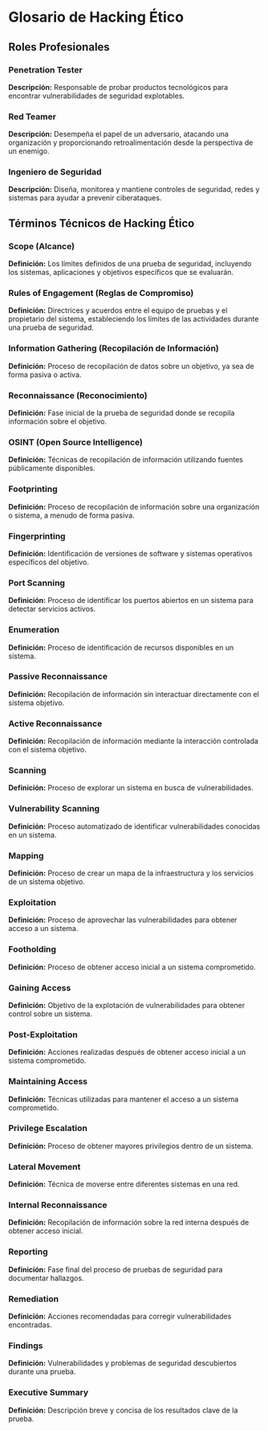 # Glosario de Hacking Ético

## Roles Profesionales

### Penetration Tester
**Descripción:** Responsable de probar productos tecnológicos para encontrar vulnerabilidades de seguridad explotables.

### Red Teamer
**Descripción:** Desempeña el papel de un adversario, atacando una organización y proporcionando retroalimentación desde la perspectiva de un enemigo.

### Ingeniero de Seguridad
**Descripción:** Diseña, monitorea y mantiene controles de seguridad, redes y sistemas para ayudar a prevenir ciberataques.

## Términos Técnicos de Hacking Ético

### Scope (Alcance)
**Definición:** Los límites definidos de una prueba de seguridad, incluyendo los sistemas, aplicaciones y objetivos específicos que se evaluarán.

### Rules of Engagement (Reglas de Compromiso)
**Definición:** Directrices y acuerdos entre el equipo de pruebas y el propietario del sistema, estableciendo los límites de las actividades durante una prueba de seguridad.

### Information Gathering (Recopilación de Información)
**Definición:** Proceso de recopilación de datos sobre un objetivo, ya sea de forma pasiva o activa.

### Reconnaissance (Reconocimiento)
**Definición:** Fase inicial de la prueba de seguridad donde se recopila información sobre el objetivo.

### OSINT (Open Source Intelligence)
**Definición:** Técnicas de recopilación de información utilizando fuentes públicamente disponibles.

### Footprinting
**Definición:** Proceso de recopilación de información sobre una organización o sistema, a menudo de forma pasiva.

### Fingerprinting
**Definición:** Identificación de versiones de software y sistemas operativos específicos del objetivo.

### Port Scanning
**Definición:** Proceso de identificar los puertos abiertos en un sistema para detectar servicios activos.

### Enumeration
**Definición:** Proceso de identificación de recursos disponibles en un sistema.

### Passive Reconnaissance
**Definición:** Recopilación de información sin interactuar directamente con el sistema objetivo.

### Active Reconnaissance
**Definición:** Recopilación de información mediante la interacción controlada con el sistema objetivo.

### Scanning
**Definición:** Proceso de explorar un sistema en busca de vulnerabilidades.

### Vulnerability Scanning
**Definición:** Proceso automatizado de identificar vulnerabilidades conocidas en un sistema.

### Mapping
**Definición:** Proceso de crear un mapa de la infraestructura y los servicios de un sistema objetivo.

### Exploitation
**Definición:** Proceso de aprovechar las vulnerabilidades para obtener acceso a un sistema.

### Footholding
**Definición:** Proceso de obtener acceso inicial a un sistema comprometido.

### Gaining Access
**Definición:** Objetivo de la explotación de vulnerabilidades para obtener control sobre un sistema.

### Post-Exploitation
**Definición:** Acciones realizadas después de obtener acceso inicial a un sistema comprometido.

### Maintaining Access
**Definición:** Técnicas utilizadas para mantener el acceso a un sistema comprometido.

### Privilege Escalation
**Definición:** Proceso de obtener mayores privilegios dentro de un sistema.

### Lateral Movement
**Definición:** Técnica de moverse entre diferentes sistemas en una red.

### Internal Reconnaissance
**Definición:** Recopilación de información sobre la red interna después de obtener acceso inicial.

### Reporting
**Definición:** Fase final del proceso de pruebas de seguridad para documentar hallazgos.

### Remediation
**Definición:** Acciones recomendadas para corregir vulnerabilidades encontradas.

### Findings
**Definición:** Vulnerabilidades y problemas de seguridad descubiertos durante una prueba.

### Executive Summary
**Definición:** Descripción breve y concisa de los resultados clave de la prueba.
